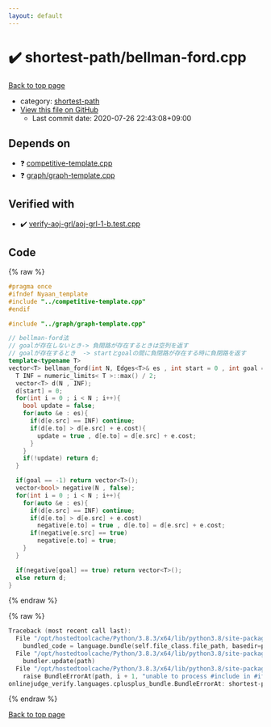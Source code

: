 ```yaml
---
layout: default
---
```


<!-- mathjax config similar to math.stackexchange -->
<script type="text/javascript" async
  src="https://cdnjs.cloudflare.com/ajax/libs/mathjax/2.7.5/MathJax.js?config=TeX-MML-AM_CHTML">
</script>
<script type="text/x-mathjax-config">
  MathJax.Hub.Config({
    TeX: { equationNumbers: { autoNumber: "AMS" }},
    tex2jax: {
      inlineMath: [ ['$','$'] ],
      processEscapes: true
    },
    "HTML-CSS": { matchFontHeight: false },
    displayAlign: "left",
    displayIndent: "2em"
  });
</script>

<script type="text/javascript" src="https://cdnjs.cloudflare.com/ajax/libs/jquery/3.4.1/jquery.min.js"></script>
<script src="https://cdn.jsdelivr.net/npm/jquery-balloon-js@1.1.2/jquery.balloon.min.js" integrity="sha256-ZEYs9VrgAeNuPvs15E39OsyOJaIkXEEt10fzxJ20+2I=" crossorigin="anonymous"></script>
<script type="text/javascript" src="../../assets/js/copy-button.js"></script>
<link rel="stylesheet" href="../../assets/css/copy-button.css" />


# :heavy_check_mark: shortest-path/bellman-ford.cpp

<a href="../../index.html">Back to top page</a>

* category: <a href="../../index.html#d53d0f39583bbf03056486512d3e44bc">shortest-path</a>
* <a href="{{ site.github.repository_url }}/blob/master/shortest-path/bellman-ford.cpp">View this file on GitHub</a>
    - Last commit date: 2020-07-26 22:43:08+09:00




## Depends on

* :question: <a href="../competitive-template.cpp.html">competitive-template.cpp</a>
* :question: <a href="../graph/graph-template.cpp.html">graph/graph-template.cpp</a>


## Verified with

* :heavy_check_mark: <a href="../../verify/verify-aoj-grl/aoj-grl-1-b.test.cpp.html">verify-aoj-grl/aoj-grl-1-b.test.cpp</a>


## Code

<a id="unbundled"></a>
{% raw %}
```cpp
#pragma once
#ifndef Nyaan_template
#include "../competitive-template.cpp"
#endif

#include "../graph/graph-template.cpp"

// bellman-ford法
// goalが存在しないとき-> 負閉路が存在するときは空列を返す
// goalが存在するとき  -> startとgoalの間に負閉路が存在する時に負閉路を返す
template<typename T>
vector<T> bellman_ford(int N, Edges<T>& es , int start = 0 , int goal = -1){
  T INF = numeric_limits< T >::max() / 2;
  vector<T> d(N , INF);
  d[start] = 0;
  for(int i = 0 ; i < N ; i++){
    bool update = false;
    for(auto &e : es){
      if(d[e.src] == INF) continue;
      if(d[e.to] > d[e.src] + e.cost){
        update = true , d[e.to] = d[e.src] + e.cost;
      }
    }
    if(!update) return d;
  }

  if(goal == -1) return vector<T>();
  vector<bool> negative(N , false);
  for(int i = 0 ; i < N ; i++){
    for(auto &e : es){
      if(d[e.src] == INF) continue;
      if(d[e.to] > d[e.src] + e.cost)
        negative[e.to] = true , d[e.to] = d[e.src] + e.cost;
      if(negative[e.src] == true)
        negative[e.to] = true;
    }
  }

  if(negative[goal] == true) return vector<T>();
  else return d;  
}
```
{% endraw %}

<a id="bundled"></a>
{% raw %}
```cpp
Traceback (most recent call last):
  File "/opt/hostedtoolcache/Python/3.8.3/x64/lib/python3.8/site-packages/onlinejudge_verify/docs.py", line 349, in write_contents
    bundled_code = language.bundle(self.file_class.file_path, basedir=pathlib.Path.cwd())
  File "/opt/hostedtoolcache/Python/3.8.3/x64/lib/python3.8/site-packages/onlinejudge_verify/languages/cplusplus.py", line 185, in bundle
    bundler.update(path)
  File "/opt/hostedtoolcache/Python/3.8.3/x64/lib/python3.8/site-packages/onlinejudge_verify/languages/cplusplus_bundle.py", line 306, in update
    raise BundleErrorAt(path, i + 1, "unable to process #include in #if / #ifdef / #ifndef other than include guards")
onlinejudge_verify.languages.cplusplus_bundle.BundleErrorAt: shortest-path/bellman-ford.cpp: line 3: unable to process #include in #if / #ifdef / #ifndef other than include guards

```
{% endraw %}

<a href="../../index.html">Back to top page</a>

